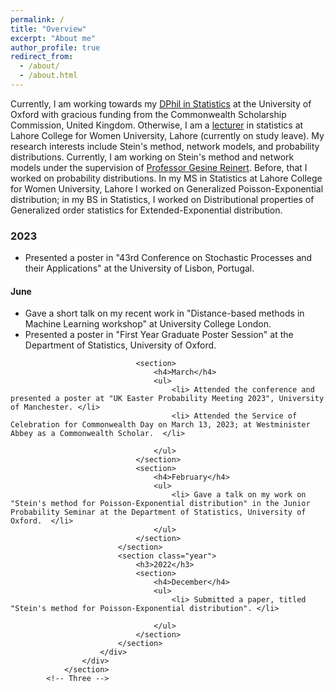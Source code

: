 ```yaml
---
permalink: /
title: "Overview"
excerpt: "About me"
author_profile: true
redirect_from: 
  - /about/
  - /about.html
---
```


Currently, I am working towards my [DPhil in Statistics](https://www.stats.ox.ac.uk/people/anum-fatima) at the University of Oxford with gracious funding from the Commonwealth Scholarship Commission, United Kingdom. Otherwise, I am a [lecturer](https://www.lcwu.edu.pk/anum-fatima.html) in statistics at Lahore College for Women University, Lahore (currently on study leave). My research interests include Stein's method, network models, and probability distributions. Currently, I am working on Stein's method and network models under the supervision of [Professor Gesine Reinert](https://www.stats.ox.ac.uk/people/gesine-reinert). Before, that I worked on probability distributions. In my MS in Statistics at Lahore College for Women University, Lahore I worked on Generalized Poisson-Exponential distribution; in my BS in Statistics, I worked on Distributional properties of Generalized order statistics for Extended-Exponential distribution.

<section id="three">
					<div id="timeline">
						<div>
							<section class="year">
								<h3>2023</h3>
								<section>
									<ul>
										<li> Presented a poster in "43rd Conference on Stochastic Processes and their Applications" at the University of Lisbon, Portugal.</li>
									</ul>
								</section>	
								<section>
									<h4>June</h4>
									<ul>
										<li> Gave a short talk on my recent work in "Distance-based methods in Machine Learning workshop" at University College London.  </li>
										<li> Presented a poster in "First Year Graduate Poster Session" at the Department of Statistics, University of Oxford. </li>
									</ul>
								</section>
									
								<section>
									<h4>March</h4>
									<ul>
										<li> Attended the conference and presented a poster at "UK Easter Probability Meeting 2023", University of Manchester. </li>
										<li> Attended the Service of Celebration for Commonwealth Day on March 13, 2023; at Westminister Abbey as a Commonwealth Scholar.  </li>
										
									</ul>
								</section>
								<section>
									<h4>February</h4>
									<ul>
										<li> Gave a talk on my work on "Stein's method for Poisson-Exponential distribution" in the Junior Probability Seminar at the Department of Statistics, University of Oxford.  </li>
									</ul>
								</section>
							</section>
							<section class="year">
								<h3>2022</h3>
								<section>
									<h4>December</h4>
									<ul>
										<li> Submitted a paper, titled "Stein's method for Poisson-Exponential distribution". </li>
										
									</ul>
								</section>
							</section>	
						</div>
					</div>
				</section>
			<!-- Three -->
